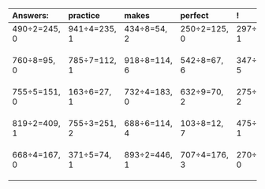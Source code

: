 | Answers: | practice | makes | perfect | ! |
| :--- | :--- | :--- | :--- | :--- |
| 490÷2=245, 0 | 941÷4=235, 1 | 434÷8=54, 2 | 250÷2=125, 0 | 297÷8=37, 1 | 
|   |   |   |   |   | 
|   |   |   |   |   | 
|   |   |   |   |   | 
| 760÷8=95, 0 | 785÷7=112, 1 | 918÷8=114, 6 | 542÷8=67, 6 | 347÷9=38, 5 | 
|   |   |   |   |   | 
|   |   |   |   |   | 
|   |   |   |   |   | 
| 755÷5=151, 0 | 163÷6=27, 1 | 732÷4=183, 0 | 632÷9=70, 2 | 275÷7=39, 2 | 
|   |   |   |   |   | 
|   |   |   |   |   | 
|   |   |   |   |   | 
| 819÷2=409, 1 | 755÷3=251, 2 | 688÷6=114, 4 | 103÷8=12, 7 | 475÷2=237, 1 | 
|   |   |   |   |   | 
|   |   |   |   |   | 
|   |   |   |   |   | 
| 668÷4=167, 0 | 371÷5=74, 1 | 893÷2=446, 1 | 707÷4=176, 3 | 270÷5=54, 0 | 
|   |   |   |   |   | 
|   |   |   |   |   | 
|   |   |   |   |   | 
